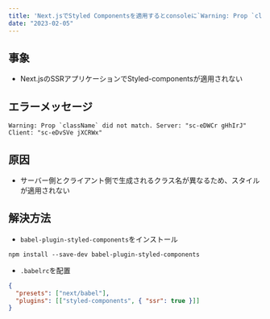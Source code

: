 ```yaml
---
title: 'Next.jsでStyled Componentsを適用するとconsoleに`Warning: Prop `className` did not match. Server: "sc-eDWCr gHhIrJ" Client: "sc-eDvSVe jXCRWx"`エラーが発生しスタイルが適用されない'
date: "2023-02-05"
---
```


## 事象
- Next.jsのSSRアプリケーションでStyled-componentsが適用されない

## エラーメッセージ
```Shell
Warning: Prop `className` did not match. Server: "sc-eDWCr gHhIrJ" Client: "sc-eDvSVe jXCRWx" 
```

## 原因
- サーバー側とクライアント側で生成されるクラス名が異なるため、スタイルが適用されない

## 解決方法
 - `babel-plugin-styled-components`をインストール
```Shell
npm install --save-dev babel-plugin-styled-components
```
 - `.babelrc`を配置
```json
{
  "presets": ["next/babel"],
  "plugins": [["styled-components", { "ssr": true }]]
}
```